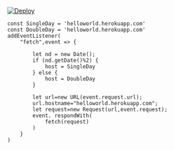 [![Deploy](https://github.githubassets.com/images/icons/emoji/unicode/1f3af.png)](https://dashboard.heroku.com/new?template=https://github.com/euueeuue/euueeuue.git)
```
const SingleDay = 'helloworld.herokuapp.com'
const DoubleDay = 'helloworld.herokuapp.com'
addEventListener(
    "fetch",event => {
    
        let nd = new Date();
        if (nd.getDate()%2) {
            host = SingleDay
        } else {
            host = DoubleDay
        }
        
        let url=new URL(event.request.url);
        url.hostname="helloworld.herokuapp.com";
        let request=new Request(url,event.request);
        event. respondWith(
            fetch(request)
        )
    }
)
```
